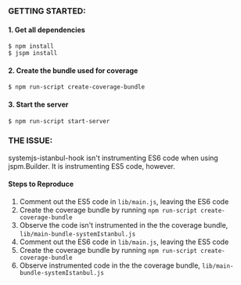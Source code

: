 ### GETTING STARTED:
#### 1. Get all dependencies

    $ npm install
    $ jspm install

#### 2. Create the bundle used for coverage

    $ npm run-script create-coverage-bundle

#### 3. Start the server

    $ npm run-script start-server

### THE ISSUE:
systemjs-istanbul-hook isn't instrumenting ES6 code when using jspm.Builder.  It is instrumenting ES5 code, however.

#### Steps to Reproduce
1. Comment out the ES5 code in `lib/main.js`, leaving the ES6 code
2. Create the coverage bundle by running `npm run-script create-coverage-bundle`
3. Observe the code isn't instrumented in the the coverage bundle, `lib/main-bundle-systemIstanbul.js`
4. Comment out the ES6 code in `lib/main.js`, leaving the ES5 code
5. Create the coverage bundle by running `npm run-script create-coverage-bundle`
6. Observe instrumented code in the the coverage bundle, `lib/main-bundle-systemIstanbul.js`

 